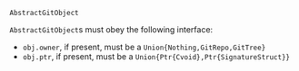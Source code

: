```
AbstractGitObject
```

`AbstractGitObject`s must obey the following interface:

  * `obj.owner`, if present, must be a `Union{Nothing,GitRepo,GitTree}`
  * `obj.ptr`, if present, must be a `Union{Ptr{Cvoid},Ptr{SignatureStruct}}`
